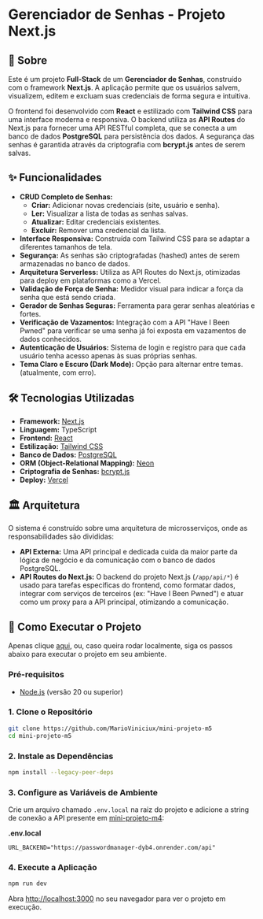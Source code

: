 # Gerenciador de Senhas - Projeto Next.js

## 📖 Sobre

Este é um projeto **Full-Stack** de um **Gerenciador de Senhas**, construído com o framework **Next.js**. A aplicação permite que os usuários salvem, visualizem, editem e excluam suas credenciais de forma segura e intuitiva.

O frontend foi desenvolvido com **React** e estilizado com **Tailwind CSS** para uma interface moderna e responsiva. O backend utiliza as **API Routes** do Next.js para fornecer uma API RESTful completa, que se conecta a um banco de dados **PostgreSQL** para persistência dos dados. A segurança das senhas é garantida através da criptografia com **bcrypt.js** antes de serem salvas.

## ✨ Funcionalidades

  - **CRUD Completo de Senhas:**
      - **Criar:** Adicionar novas credenciais (site, usuário e senha).
      - **Ler:** Visualizar a lista de todas as senhas salvas.
      - **Atualizar:** Editar credenciais existentes.
      - **Excluir:** Remover uma credencial da lista.
  - **Interface Responsiva:** Construída com Tailwind CSS para se adaptar a diferentes tamanhos de tela.
  - **Segurança:** As senhas são criptografadas (hashed) antes de serem armazenadas no banco de dados.
  - **Arquitetura Serverless:** Utiliza as API Routes do Next.js, otimizadas para deploy em plataformas como a Vercel.
  - **Validação de Força de Senha:** Medidor visual para indicar a força da senha que está sendo criada.
  - **Gerador de Senhas Seguras:** Ferramenta para gerar senhas aleatórias e fortes.
  - **Verificação de Vazamentos:** Integração com a API "Have I Been Pwned" para verificar se uma senha já foi exposta em vazamentos de dados conhecidos.
  - **Autenticação de Usuários:** Sistema de login e registro para que cada usuário tenha acesso apenas às suas próprias senhas.
  - **Tema Claro e Escuro (Dark Mode):** Opção para alternar entre temas. (atualmente, com erro).

## 🛠️ Tecnologias Utilizadas

  - **Framework:** [Next.js](https://nextjs.org/)
  - **Linguagem:** TypeScript
  - **Frontend:** [React](https://react.dev/)
  - **Estilização:** [Tailwind CSS](https://tailwindcss.com/)
  - **Banco de Dados:** [PostgreSQL](https://www.postgresql.org/)
  - **ORM (Object-Relational Mapping):** [Neon](https://neon.com/)
  - **Criptografia de Senhas:** [bcrypt.js](https://www.google.com/search?q=https://github.com/dcodeIO/bcrypt.js)
  - **Deploy:** [Vercel](https://vercel.com/)

## 🏛️ Arquitetura

O sistema é construído sobre uma arquitetura de microsserviços, onde as responsabilidades são divididas:

-   **API Externa:** Uma API principal e dedicada cuida da maior parte da lógica de negócio e da comunicação com o banco de dados PostgreSQL.
-   **API Routes do Next.js:** O backend do projeto Next.js (`/app/api/*`) é usado para tarefas específicas do frontend, como formatar dados, integrar com serviços de terceiros (ex: "Have I Been Pwned") e atuar como um proxy para a API principal, otimizando a comunicação.

## 🚀 Como Executar o Projeto

Apenas clique [aqui](https://mini-projeto-m5-snowy.vercel.app/), ou, caso queira rodar localmente, siga os passos abaixo para executar o projeto em seu ambiente.

### Pré-requisitos

  - [Node.js](https://nodejs.org/en) (versão 20 ou superior)

### 1\. Clone o Repositório

```bash
git clone https://github.com/MarioViniciux/mini-projeto-m5
cd mini-projeto-m5
```

### 2\. Instale as Dependências

```bash
npm install --legacy-peer-deps
```

### 3\. Configure as Variáveis de Ambiente

Crie um arquivo chamado `.env.local` na raiz do projeto e adicione a string de conexão a API presente em [mini-projeto-m4](https://github.com/MarioViniciux/mini_projeto_m4):

**.env.local**

```
URL_BACKEND="https://passwordmanager-dyb4.onrender.com/api"

```

### 4\. Execute a Aplicação

```bash
npm run dev
```

Abra [http://localhost:3000](https://www.google.com/search?q=http://localhost:3000) no seu navegador para ver o projeto em execução. 
